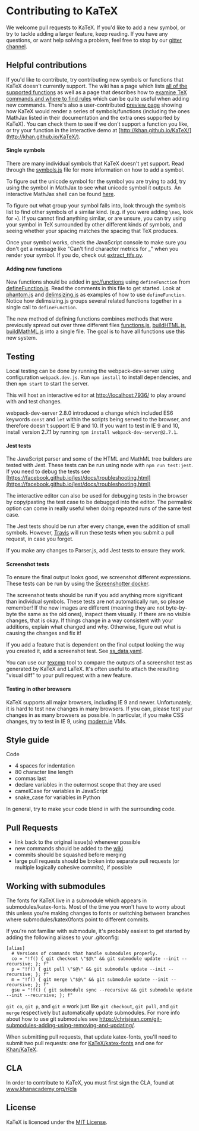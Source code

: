 # Contributing to KaTeX

We welcome pull requests to KaTeX. If you'd like to add a new symbol, or try to
tackle adding a larger feature, keep reading. If you have any questions, or want
help solving a problem, feel free to stop by our [gitter channel](https://gitter.im/Khan/KaTeX).

## Helpful contributions

If you'd like to contribute, try contributing new symbols or functions that
KaTeX doesn't currently support. The wiki has a page which lists [all of the
supported
functions](https://github.com/Khan/KaTeX/wiki/Function-Support-in-KaTeX) as
well as a page that describes how to [examine TeX commands and where to find
rules](https://github.com/Khan/KaTeX/wiki/Examining-TeX) which can be quite
useful when adding new commands. There's also a user-contributed
[preview page](http://utensil-site.github.io/available-in-katex/)
showing how KaTeX would render a series of symbols/functions (including the ones
MathJax listed in their documentation and the extra ones supported by KaTeX). You
can check them to see if we don't support a function you like, or try your
function in the interactive demo at
[http://khan.github.io/KaTeX/](http://khan.github.io/KaTeX/).

#### Single symbols

There are many individual symbols that KaTeX doesn't yet support. Read through
the [symbols.js](src/symbols.js) file for more information on how to add a
symbol.

To figure out the unicode symbol for the symbol you are trying to add, try using
the symbol in MathJax to see what unicode symbol it outputs. An interactive
MathJax shell can be found [here](http://fiddle.jshell.net/YpqVp/41/show/).

To figure out what group your symbol falls into, look through the symbols list
to find other symbols of a similar kind. (e.g. if you were adding `\neq`, look
for `=`). If you cannot find anything similar, or are unsure, you can try using
your symbol in TeX surrounded by other different kinds of symbols, and seeing
whether your spacing matches the spacing that TeX produces.

Once your symbol works, check the JavaScript console to make sure you don't get
a message like "Can't find character metrics for _" when you render your symbol.
If you do, check out [extract_ttfs.py](metrics/extract_ttfs.py).

#### Adding new functions

New functions should be added in [src/functions](src/functions) using
`defineFunction` from [defineFunction.js](src/defineFunction.js).  Read the
comments in this file to get started.  Look at
[phantom.js](src/functions/phantom.js) and
[delimsizing.js](src/functions/delimsizing.js) as examples of how to use
`defineFunction`.  Notice how delimsizing.js groups several related functions
together in a single call to `defineFunction`.

The new method of defining functions combines methods that were previously
spread out over three different files [functions.js](src/functions.js),
[buildHTML.js](src/buildHTML.js), [buildMathML.js](src/buildMathML.js) into a
single file.  The goal is to have all functions use this new system.

## Testing

Local testing can be done by running the webpack-dev-server using configuration
`webpack.dev.js`. Run `npm install` to install dependencies, and then `npm start`
to start the server.

This will host an interactive editor at
[http://localhost:7936/](http://localhost:7936/) to play around with and test
changes.

webpack-dev-server 2.8.0 introduced a change which included ES6 keywords `const`
and `let` within the scripts being served to the browser, and therefore doesn't
support IE 9 and 10. If you want to test in IE 9 and 10, install version 2.7.1
by running `npm install webpack-dev-server@2.7.1`.

#### Jest tests

The JavaScript parser and some of the HTML and MathML tree
builders are tested with Jest. These tests can be run using node with
`npm run test:jest`.  If you need to debug the tests see
[https://facebook.github.io/jest/docs/troubleshooting.html](https://facebook.github.io/jest/docs/troubleshooting.html)

The interactive editor can also be used for debugging tests in the browser by
copy/pasting the test case to be debugged into the editor.  The permalink option
can come in really useful when doing repeated runs of the same test case.

The Jest tests should be run after every change, even the addition of small
symbols. However, [Travis](https://travis-ci.org/Khan/KaTeX/) will run these
tests when you submit a pull request, in case you forget.

If you make any changes to Parser.js, add Jest tests to ensure they work.

#### Screenshot tests

To ensure the final output looks good, we screenshot different expressions.
These tests can be run by using the
[Screenshotter docker](https://github.com/Khan/KaTeX/tree/master/dockers/Screenshotter).

The screenshot tests should be run if you add anything more significant than
individual symbols. These tests are not automatically run, so please remember!
If the new images are different (meaning they are not byte-by-byte the same as
the old ones), inspect them visually. If there are no visible changes, that is
okay. If things change in a way consistent with your additions, explain what
changed and why. Otherwise, figure out what is causing the changes and fix it!

If you add a feature that is dependent on the final output looking the way you
created it, add a screenshot test. See
[ss_data.yaml](test/screenshotter/ss_data.yaml).

You can use our
[texcmp](https://github.com/Khan/KaTeX/tree/master/dockers/texcmp) tool
to compare the outputs of a screenshot test as generated by KaTeX and LaTeX.
It's often useful to attach the resulting "visual diff" to your pull request
with a new feature.

#### Testing in other browsers

KaTeX supports all major browsers, including IE 9 and newer. Unfortunately, it
is hard to test new changes in many browsers. If you can, please test your
changes in as many browsers as possible. In particular, if you make CSS changes,
try to test in IE 9, using [modern.ie](http://modern.ie) VMs.

## Style guide

Code

 - 4 spaces for indentation
 - 80 character line length
 - commas last
 - declare variables in the outermost scope that they are used
 - camelCase for variables in JavaScript
 - snake_case for variables in Python

In general, try to make your code blend in with the surrounding code.

## Pull Requests

 - link back to the original issue(s) whenever possible
 - new commands should be added to the [wiki](https://github.com/Khan/KaTeX/wiki/Function-Support-in-KaTeX)
 - commits should be squashed before merging
 - large pull requests should be broken into separate pull requests (or multiple logically cohesive commits), if possible

 ## Working with submodules

The fonts for KaTeX live in a submodule which appears in submodules/katex-fonts.
Most of the time you won't have to worry about this unless you're making
changes to fonts or switching between branches where submodules/katex0fonts
point to different commits.

If you're not familiar with submodule, it's probably easiest to get started by
adding the following aliases to your .gitconfig:
```
[alias]
  # Versions of commands that handle submodules properly.
  co = "!f() { git checkout \"$@\" && git submodule update --init --recursive; }; f"
  p = "!f() { git pull \"$@\" && git submodule update --init --recursive; }; f"
  m = "!f() { git merge \"$@\" && git submodule update --init --recursive; }; f"
  gsu = "!f() { git submodule sync --recursive && git submodule update --init --recursive; }; f"
```
`git co`, `git p`, and `git m` work just like `git checkout`, `git pull`, and
`git merge` respectively but automatically update submodules.  For more info
about how to use git submodules see https://chrisjean.com/git-submodules-adding-using-removing-and-updating/.

When submitting pull requests, that update katex-fonts, you'll need to submit
two pull requests: one for [KaTeX/katex-fonts](https:/github.com/KaTeX/katex-fonts) and one for [Khan/KaTeX](https://github.com/Khan/KaTeX).
## CLA

In order to contribute to KaTeX, you must first sign the CLA, found at www.khanacademy.org/r/cla

## License

KaTeX is licenced under the [MIT License](http://opensource.org/licenses/MIT).
